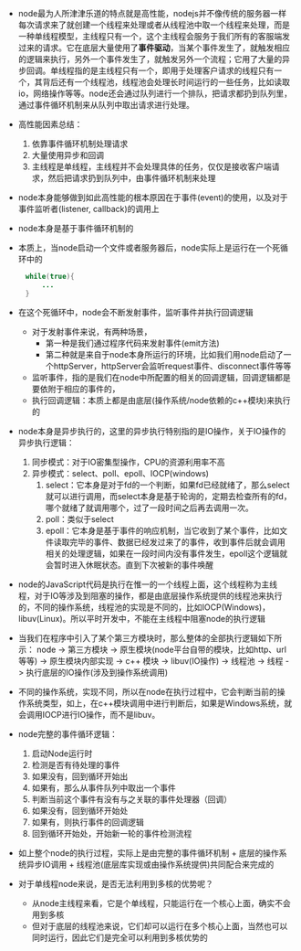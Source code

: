 - node最为人所津津乐道的特点就是高性能，nodejs并不像传统的服务器一样每次请求来了就创建一个线程来处理或者从线程池中取一个线程来处理，而是一种单线程模型，主线程只有一个，这个主线程会服务于我们所有的客服端发过来的请求。它在底层大量使用了**事件驱动**，当某个事件发生了，就触发相应的逻辑来执行，另外一个事件发生了，就触发另外一个流程；它用了大量的异步回调。单线程指的是主线程只有一个，即用于处理客户请求的线程只有一个，其背后还有一个线程池，线程池会处理长时间运行的一些任务，比如读取io，网络操作等等。node还会通过队列进行一个排队，把请求都扔到队列里，通过事件循环机制来从队列中取出请求进行处理。
- 高性能因素总结：
  1. 依靠事件循环机制处理请求
  2. 大量使用异步和回调
  3. 主线程是单线程，主线程并不会处理具体的任务，仅仅是接收客户端请求，然后把请求扔到队列中，由事件循环机制来处理



- node本身能够做到如此高性能的根本原因在于事件(event)的使用，以及对于事件监听者(listener, callback)的调用上

- node本身是基于事件循环机制的

- 本质上，当node启动一个文件或者服务器后，node实际上是运行在一个死循环中的
```java
     while(true){
         ...
     }
```
- 在这个死循环中，node会不断发射事件，监听事件并执行回调逻辑
  - 对于发射事件来说，有两种场景，
    - 第一种是我们通过程序代码来发射事件(emit方法)
    - 第二种就是来自于node本身所运行的环境，比如我们用node启动了一个httpServer，httpServer会监听request事件、disconnect事件等等
  - 监听事件，指的是我们在node中所配置的相关的回调逻辑，回调逻辑都是要依附于相应的事件的，
  - 执行回调逻辑：本质上都是由底层(操作系统/node依赖的c++模块)来执行的
- node本身是异步执行的，这里的异步执行特别指的是IO操作，关于IO操作的异步执行逻辑：
  1. 同步模式：对于IO密集型操作，CPU的资源利用率不高
  2. 异步模式：select、poll、epoll、IOCP(windows)
     1. select：它本身是对于fd的一个判断，如果fd已经就绪了，那么select就可以进行调用，而select本身是基于轮询的，定期去检查所有的fd，哪个就绪了就调用哪个，过了一段时间之后再去调用一次。
     2. poll：类似于select
     3. epoll：它本身是基于事件的响应机制，当它收到了某个事件，比如文件读取完毕的事件、数据已经发过来了的事件，收到事件后就会调用相关的处理逻辑，如果在一段时间内没有事件发生，epoll这个逻辑就会暂时进入休眠状态。直到下次被新的事件唤醒
- node的JavaScript代码是执行在惟一的一个线程上面，这个线程称为主线程，对于IO等涉及到阻塞的操作，都是由底层操作系统提供的线程池来执行的，不同的操作系统，线程池的实现是不同的，比如IOCP(Windows)，libuv(Linux)。所以平时开发中，不能在主线程中阻塞node的执行逻辑
- 当我们在程序中引入了某个第三方模块时，那么整体的全部执行逻辑如下所示：
   node -> 第三方模块 -> 原生模块(node平台自带的模块，比如http、url等等) -> 原生模块内部实现 -> c++ 模块 -> libuv(IO操作) -> 线程池 -> 线程 -> 执行底层的IO操作(涉及到操作系统调用)
- 不同的操作系统，实现不同，所以在node在执行过程中，它会判断当前的操作系统类型，如上，在c++模块调用中进行判断后，如果是Windows系统，就会调用IOCP进行IO操作，而不是libuv。
- node完整的事件循环逻辑：
  1. 启动Node运行时
  2. 检测是否有待处理的事件
  3. 如果没有，回到循环开始出
  4. 如果有，那么从事件队列中取出一个事件
  5. 判断当前这个事件有没有与之关联的事件处理器（回调）
  6. 如果没有，回到循环开始处
  7. 如果有，则执行事件的回调逻辑
  8. 回到循环开始处，开始新一轮的事件检测流程

- 如上整个node的执行过程，实际上是由完整的事件循环机制 + 底层的操作系统异步IO调用 + 线程池(底层库实现或由操作系统提供)共同配合来完成的

- 对于单线程node来说，是否无法利用到多核的优势呢？
  - 从node主线程来看，它是个单线程，只能运行在一个核心上面，确实不会用到多核
  - 但对于底层的线程池来说，它们却可以运行在多个核心上面，当然也可以同时运行，因此它们是完全可以利用到多核优势的



